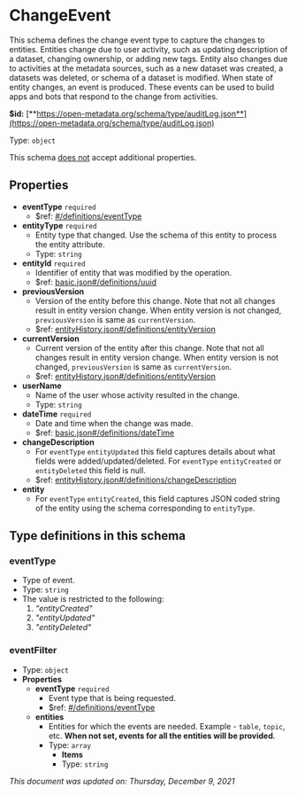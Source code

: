 # ChangeEvent

This schema defines the change event type to capture the changes to entities. Entities change due to user activity, such as updating description of a dataset, changing ownership, or adding new tags. Entity also changes due to activities at the metadata sources, such as a new dataset was created, a datasets was deleted, or schema of a dataset is modified. When state of entity changes, an event is produced. These events can be used to build apps and bots that respond to the change from activities.

**$id:** [**https://open-metadata.org/schema/type/auditLog.json**](https://open-metadata.org/schema/type/auditLog.json)

Type: `object`

This schema <u>does not</u> accept additional properties.

## Properties
- **eventType** `required` 
  - $ref: [#/definitions/eventType](#eventtype)
- **entityType** `required`
  - Entity type that changed. Use the schema of this entity to process the entity attribute.
  - Type: `string`
- **entityId** `required`
  - Identifier of entity that was modified by the operation.
  - $ref: [basic.json#/definitions/uuid](basic.md#uuid)
- **previousVersion**
  - Version of the entity before this change. Note that not all changes result in entity version change. When entity version is not changed, `previousVersion` is same as `currentVersion`.
  - $ref: [entityHistory.json#/definitions/entityVersion](entityhistory.md#entityversion)
- **currentVersion**
  - Current version of the entity after this change. Note that not all changes result in entity version change. When entity version is not changed, `previousVersion` is same as `currentVersion`.
  - $ref: [entityHistory.json#/definitions/entityVersion](entityhistory.md#entityversion)
- **userName**
  - Name of the user whose activity resulted in the change.
  - Type: `string`
- **dateTime** `required`
  - Date and time when the change was made.
  - $ref: [basic.json#/definitions/dateTime](basic.md#datetime)
- **changeDescription**
  - For `eventType` `entityUpdated` this field captures details about what fields were added/updated/deleted. For `eventType` `entityCreated` or `entityDeleted` this field is null.
  - $ref: [entityHistory.json#/definitions/changeDescription](entityhistory.md#changedescription)
- **entity**
  - For `eventType` `entityCreated`, this field captures JSON coded string of the entity using the schema corresponding to `entityType`.


## Type definitions in this schema

### eventType

- Type of event.
- Type: `string`
- The value is restricted to the following: 
  1. _"entityCreated"_
  2. _"entityUpdated"_
  3. _"entityDeleted"_

### eventFilter

- Type: `object`
- **Properties**
  - **eventType** `required`
    - Event type that is being requested.
    - $ref: [#/definitions/eventType](#eventtype)
  - **entities**
    - Entities for which the events are needed. Example - `table`, `topic`, etc. **When not set, events for all the entities will be provided**.
    - Type: `array`
      - **Items**
      - Type: `string`

_This document was updated on: Thursday, December 9, 2021_
